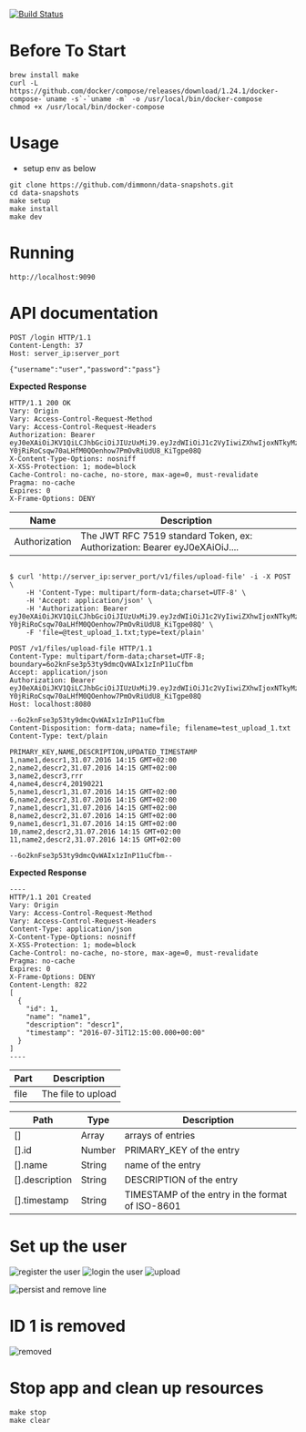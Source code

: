 [![Build Status](https://travis-ci.com/dimmonn/data-snapshots.svg?branch=master)](https://travis-ci.com/dimmonn/data-snapshots)
# **Before To Start**
```text
brew install make
curl -L https://github.com/docker/compose/releases/download/1.24.1/docker-compose-`uname -s`-`uname -m` -o /usr/local/bin/docker-compose
chmod +x /usr/local/bin/docker-compose
```
# **Usage**

- setup env as below
```.env
git clone https://github.com/dimmonn/data-snapshots.git
cd data-snapshots
make setup
make install
make dev
```
# **Running**
```text
http://localhost:9090
```
# **API documentation**

```text
POST /login HTTP/1.1
Content-Length: 37
Host: server_ip:server_port

{"username":"user","password":"pass"}
```
**Expected Response**
```text
HTTP/1.1 200 OK
Vary: Origin
Vary: Access-Control-Request-Method
Vary: Access-Control-Request-Headers
Authorization: Bearer eyJ0eXAiOiJKV1QiLCJhbGciOiJIUzUxMiJ9.eyJzdWIiOiJ1c2VyIiwiZXhwIjoxNTkyMzc0NTQwfQ.I9roM1CV4O9eBNy0WgXXcp2Atx4wmqmoWA7Ar5-Y0jRiRoCsqw70aLHfM0QOenhow7PmOvRiUdU8_KiTgpe08Q
X-Content-Type-Options: nosniff
X-XSS-Protection: 1; mode=block
Cache-Control: no-cache, no-store, max-age=0, must-revalidate
Pragma: no-cache
Expires: 0
X-Frame-Options: DENY
```

Name         |Description
------------ | -------------
Authorization | The JWT RFC 7519 standard Token, ex: Authorization: Bearer eyJ0eXAiOiJ....

```text

$ curl 'http://server_ip:server_port/v1/files/upload-file' -i -X POST \
    -H 'Content-Type: multipart/form-data;charset=UTF-8' \
    -H 'Accept: application/json' \
    -H 'Authorization: Bearer eyJ0eXAiOiJKV1QiLCJhbGciOiJIUzUxMiJ9.eyJzdWIiOiJ1c2VyIiwiZXhwIjoxNTkyMzc0NTQwfQ.I9roM1CV4O9eBNy0WgXXcp2Atx4wmqmoWA7Ar5-Y0jRiRoCsqw70aLHfM0QOenhow7PmOvRiUdU8_KiTgpe08Q' \
    -F 'file=@test_upload_1.txt;type=text/plain'

```
```text
POST /v1/files/upload-file HTTP/1.1
Content-Type: multipart/form-data;charset=UTF-8; boundary=6o2knFse3p53ty9dmcQvWAIx1zInP11uCfbm
Accept: application/json
Authorization: Bearer eyJ0eXAiOiJKV1QiLCJhbGciOiJIUzUxMiJ9.eyJzdWIiOiJ1c2VyIiwiZXhwIjoxNTkyMzc0NTQwfQ.I9roM1CV4O9eBNy0WgXXcp2Atx4wmqmoWA7Ar5-Y0jRiRoCsqw70aLHfM0QOenhow7PmOvRiUdU8_KiTgpe08Q
Host: localhost:8080

--6o2knFse3p53ty9dmcQvWAIx1zInP11uCfbm
Content-Disposition: form-data; name=file; filename=test_upload_1.txt
Content-Type: text/plain

PRIMARY_KEY,NAME,DESCRIPTION,UPDATED_TIMESTAMP
1,name1,descr1,31.07.2016 14:15 GMT+02:00
2,name2,descr2,31.07.2016 14:15 GMT+02:00
3,name2,descr3,rrr
4,name4,descr4,20190221
5,name1,descr1,31.07.2016 14:15 GMT+02:00
6,name2,descr2,31.07.2016 14:15 GMT+02:00
7,name1,descr1,31.07.2016 14:15 GMT+02:00
8,name2,descr2,31.07.2016 14:15 GMT+02:00
9,name1,descr1,31.07.2016 14:15 GMT+02:00
10,name2,descr2,31.07.2016 14:15 GMT+02:00
11,name2,descr2,31.07.2016 14:15 GMT+02:00

--6o2knFse3p53ty9dmcQvWAIx1zInP11uCfbm--
```
**Expected Response** 

```text
----
HTTP/1.1 201 Created
Vary: Origin
Vary: Access-Control-Request-Method
Vary: Access-Control-Request-Headers
Content-Type: application/json
X-Content-Type-Options: nosniff
X-XSS-Protection: 1; mode=block
Cache-Control: no-cache, no-store, max-age=0, must-revalidate
Pragma: no-cache
Expires: 0
X-Frame-Options: DENY
Content-Length: 822
[
  {
    "id": 1,
    "name": "name1",
    "description": "descr1",
    "timestamp": "2016-07-31T12:15:00.000+00:00"
  }
] 
----
```


Part | Description
--- | -------------
file | The file to upload

Path | Type | Description
---- | ---- | -------
[] | Array | arrays of entries
[].id | Number | PRIMARY_KEY of the entry
[].name | String | name of the entry
[].description | String | DESCRIPTION of the entry
[].timestamp |String | TIMESTAMP of the entry in the format of ISO-8601

# **Set up the user**
![register the user](data-snapshots-auth/src/main/resources/register.png?raw=true "Template")
![login the user](data-snapshots-auth/src/main/resources/login.png?raw=true "Template")
![upload](data-snapshots-auth/src/main/resources/upload.png?raw=true "Template")

![persist and remove line](data-snapshots-auth/src/main/resources/remove.png?raw=true "Template")

# **ID 1 is removed**
![removed](data-snapshots-auth/src/main/resources/removed.png?raw=true "Template")

# **Stop app and clean up resources**
```text
make stop
make clear
```
